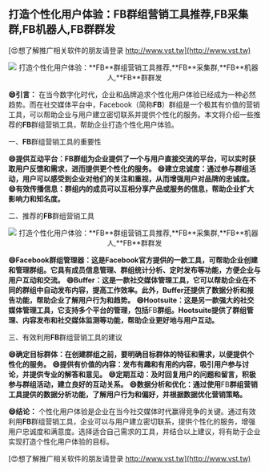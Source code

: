 ## **打造个性化用户体验：**FB**群组营销工具推荐,**FB**采集群,**FB**机器人,**FB**群群发**

[😍想了解推广相关软件的朋友请登录 http://www.vst.tw](http://www.vst.tw)

 <center><img src="https://vst.tw/MP4/tuiguang/png/5.png" alt="打造个性化用户体验：**FB**群组营销工具推荐,**FB**采集群,**FB**机器人,**FB**群群发"></center>

**😄引言：**
在当今数字化时代，企业和品牌追求个性化用户体验已经成为一种必然趋势。而在社交媒体平台中，Facebook（简称**FB**）群组是一个极其有价值的营销工具，可以帮助企业与用户建立密切联系并提供个性化的服务。本文将介绍一些推荐的**FB**群组营销工具，帮助企业打造个性化用户体验。

一、**FB**群组营销工具的重要性

**😄提供互动平台：**FB**群组为企业提供了一个与用户直接交流的平台，可以实时获取用户反馈和需求，进而提供更个性化的服务。**
**😄建立忠诚度：通过参与群组活动，用户可以感受到企业对他们的关注和重视，从而增强用户对品牌的忠诚度。**
**😄有效传播信息：群组内的成员可以互相分享产品或服务的信息，帮助企业扩大影响力和知名度。**

二、推荐的**FB**群组营销工具

 <center><img src="https://vst.tw/MP4/tuiguang/png/3.png" alt="打造个性化用户体验：**FB**群组营销工具推荐,**FB**采集群,**FB**机器人,**FB**群群发"></center>

**😄Facebook群组管理器：这是Facebook官方提供的一款工具，可帮助企业创建和管理群组。它具有成员信息管理、群组统计分析、定时发布等功能，方便企业与用户互动和交流。**
**😄Buffer：这是一款社交媒体管理工具，它可以帮助企业在不同的群组中自动发布内容，提高工作效率。此外，Buffer还提供了数据分析和报告功能，帮助企业了解用户行为和趋势。**
**😄Hootsuite：这是另一款强大的社交媒体管理工具，它支持多个平台的管理，包括**FB**群组。Hootsuite提供了群组管理、内容发布和社交媒体监测等功能，帮助企业更好地与用户互动。**

三、有效利用**FB**群组营销工具的建议

**😄确定目标群体：在创建群组之前，要明确目标群体的特征和需求，以便提供个性化的服务。**
**😄提供有价值的内容：发布有趣和有用的内容，吸引用户参与讨论，并提供专业的解答和意见。**
**😄定期互动：及时回复用户的问题和留言，积极参与群组活动，建立良好的互动关系。**
**😄数据分析和优化：通过使用**FB**群组营销工具提供的数据分析功能，了解用户行为和偏好，并根据数据优化营销策略。**

**😄结论：**
个性化用户体验是企业在当今社交媒体时代赢得竞争的关键。通过有效利用**FB**群组营销工具，企业可以与用户建立密切联系，提供个性化的服务，增强用户忠诚度和满意度。选择适合自己需求的工具，并结合以上建议，将有助于企业实现打造个性化用户体验的目标。

[😍想了解推广相关软件的朋友请登录 http://www.vst.tw](http://www.vst.tw)



